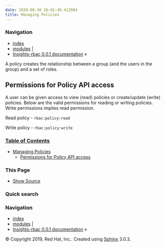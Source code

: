 ```yaml
---
date: 2020-08-30 16:01:49.412984
title: Managing Policies
---
```

### Navigation

  - [index](../../genindex/ "General Index")
  - [modules](../../py-modindex/ "Python Module Index") |
  - [Insights-rbac 0.0.1 documentation](../../index/) »


A policy creates the relationship between a group (and the users in the
group) and a set of roles.

## Permissions for Policy API access

A user can be given access to view (read) policies or create/update
(write) policies. Below are the valid permissions for reading or writing
policies. Write permissions implies read permission.

Read policy - ` rbac:policy:read `

Write policy - ` rbac:policy:write `

### [Table of Contents](../../index/)

  - [Managing Policies](#)
      - [Permissions for Policy API
        access](#permissions-for-policy-api-access)

### This Page

  - [Show Source](../../_sources/management/policy.rst.txt)

### Quick search

### Navigation

  - [index](../../genindex/ "General Index")
  - [modules](../../py-modindex/ "Python Module Index") |
  - [Insights-rbac 0.0.1 documentation](../../index/) »

© Copyright 2019, Red Hat, Inc.. Created using
[Sphinx](http://sphinx-doc.org/) 3.0.3.
